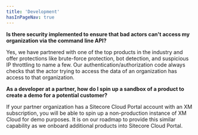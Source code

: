 ```yaml
---
title: 'Development'
hasInPageNav: true
---
```


**Is there security implemented to ensure that bad actors can't access my organization via the command line API?**

Yes, we have partnered with one of the top products in the industry and offer protections like brute-force protection, bot detection, and suspicious IP throttling to name a few. Our authentication/authorization code always checks that the actor trying to access the data of an organization has access to that organization.

**As a developer at a partner, how do I spin up a sandbox of a product to create a demo for a potential customer?**

If your partner organization has a Sitecore Cloud Portal account with an XM subscription, you will be able to spin up a non-production instance of XM Cloud for demo purposes. It is on our roadmap to provide this similar capability as we onboard additional products into Sitecore Cloud Portal.
